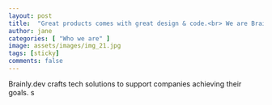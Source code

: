 ```yaml
---
layout: post
title:  "Great products comes with great design & code.<br> We are Brainly.dev."
author: jane
categories: [ "Who we are" ]
image: assets/images/img_21.jpg
tags: [sticky]
comments: false
---
```


Brainly.dev crafts tech solutions to support companies achieving their goals.
s
